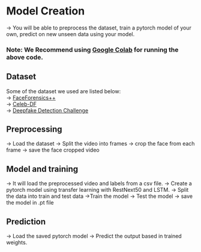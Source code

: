   # Model Creation
  -> You will be able to preprocess the dataset, train a pytorch model of your own, predict on new unseen data using your model.
   

### Note: We Recommend using [Google Colab](https://colab.research.google.com/)  for running the above code.     
     
  
 ## Dataset  
Some of the dataset we used are listed below:  
  -> [FaceForensics++](https://github.com/ondyari/FaceForensics)    
  -> [Celeb-DF](https://github.com/yuezunli/celeb-deepfakeforensics)  
  -> [Deepfake Detection Challenge](https://www.kaggle.com/c/deepfake-detection-challenge/data)   
## Preprocessing
  -> Load the dataset
  -> Split the video into frames 
  -> crop the face from each frame
  -> save the face cropped video
## Model and training
  -> It will load the preprocessed video and labels from a csv file.
  -> Create a pytorch model using transfer learning with RestNext50 and LSTM.
  -> Split the data into train and test data
  ->Train the model
  -> Test the model
  -> save the model in .pt file
 ## Prediction
  -> Load the saved pytorch model
  -> Predict the output based in trained weights. 
